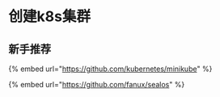 # 创建k8s集群



## 新手推荐

{% embed url="https://github.com/kubernetes/minikube" %}

{% embed url="https://github.com/fanux/sealos" %}



